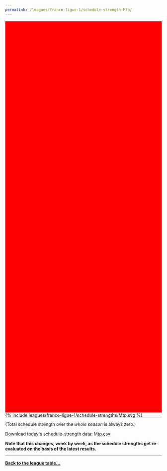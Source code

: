 ```yaml
---
permalink: /leagues/france-ligue-1/schedule-strength-Mtp/
---
```


<style>
.svg-wrap {
    background-color:red;
    height:0;
    padding-top:250%; /* 350px/550px */
    position: relative;
}

svg {
    background-color: white;
    height: 100%;
    display:block;
    width: 100%;
    position: absolute;
    top:0;
    left:0;
}
</style>


<div class="svg-wrap">
{% include leagues/france-ligue-1/schedule-strengths/Mtp.svg %}
</div>

-----

(Total schedule strength over the *whole season* is always zero.)


Download today's schedule-strength data: [Mtp.csv](/assets/leagues/france-ligue-1/2019/schedule-strengths/Mtp.csv)

**Note that this changes, week by week, as the schedule strengths get re-evaluated on the
basis of the latest results.**

-----

[**Back to the league table...**](/leagues/france-ligue-1)


